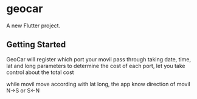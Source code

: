 # geocar

A new Flutter project.

## Getting Started

GeoCar will register which port your movil pass through
taking date, time, lat and long parameters to determine the cost of each port, let you take control about the total cost

while movil move according with lat long, the app know direction of movil N->S or S<-N
